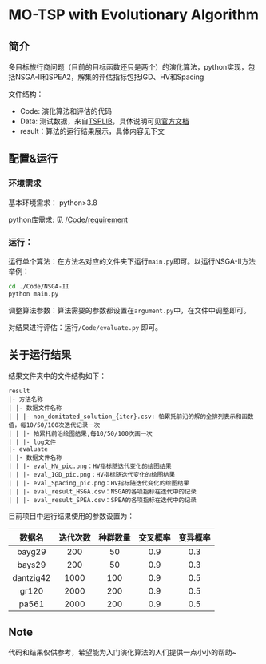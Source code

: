 # MO-TSP with Evolutionary Algorithm
## 简介
多目标旅行商问题（目前的目标函数还只是两个）的演化算法，python实现，包括NSGA-II和SPEA2，解集的评估指标包括IGD、HV和Spacing

文件结构：
- Code: 演化算法和评估的代码
- Data: 测试数据，来自[TSPLIB](http://comopt.ifi.uni-heidelberg.de/software/TSPLIB95/index.html)，具体说明可见[官方文档](http://comopt.ifi.uni-heidelberg.de/software/TSPLIB95/XML-TSPLIB/Description.pdf)
- result：算法的运行结果展示，具体内容见下文

## 配置&运行
### 环境需求
基本环境需求： python>3.8

python库需求: 见 [/Code/requirement](./Code/requirement.txt)

### 运行：

运行单个算法：在方法名对应的文件夹下运行`main.py`即可。以运行NSGA-II方法举例：
```sh
cd ./Code/NSGA-II
python main.py
```

调整算法参数：算法需要的参数都设置在`argument.py`中，在文件中调整即可。

对结果进行评估：运行`/Code/evaluate.py` 即可。

## 关于运行结果
结果文件夹中的文件结构如下：

```
result
|- 方法名称
| |- 数据文件名称
| | |- non_domitated_solution_{iter}.csv: 帕累托前沿的解的全排列表示和函数值，每10/50/100次迭代记录一次
| | |- 帕累托前沿绘图结果,每10/50/100次画一次
| | |- log文件
|- evaluate
| |- 数据文件名称
| | |- eval_HV_pic.png：HV指标随迭代变化的绘图结果
| | |- eval_IGD_pic.png：HV指标随迭代变化的绘图结果
| | |- eval_Spacing_pic.png：HV指标随迭代变化的绘图结果
| | |- eval_result_HSGA.csv：NSGA的各项指标在迭代中的记录
| | |- eval_result_SPEA.csv：SPEA的各项指标在迭代中的记录
```

目前项目中运行结果使用的参数设置为：

|数据名|迭代次数|种群数量|交叉概率|变异概率|
|:--:|:--:|:--:|:--:|:--:|
|bayg29|200|50|0.9|0.3|
|bays29|200|50|0.9|0.3|
|dantzig42|1000|100|0.9|0.5|
|gr120|2000|200|0.9|0.5|
|pa561|2000|200|0.9|0.5|


## Note
代码和结果仅供参考，希望能为入门演化算法的人们提供一点小小的帮助~